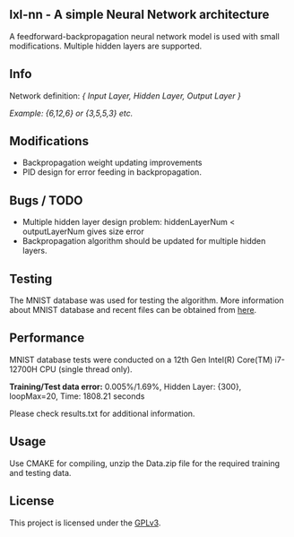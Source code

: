 ## lxl-nn - A simple Neural Network architecture

A feedforward-backpropagation neural network model is used with small modifications.
Multiple hidden layers are supported.

## Info
Network definition: _{ Input Layer, Hidden Layer, Output Layer }_

_Example: {6,12,6} or {3,5,5,3} etc._

## Modifications
* Backpropagation weight updating improvements
* PID design for error feeding in backpropagation.

## Bugs / TODO
* Multiple hidden layer design problem: hiddenLayerNum < outputLayerNum gives size error
* Backpropagation algorithm should be updated for multiple hidden layers.

## Testing
The MNIST database was used for testing the algorithm. 
More information about MNIST database and recent files can be obtained from [here](http://yann.lecun.com/exdb/mnist/).

## Performance
MNIST database tests were conducted on a 12th Gen Intel(R) Core(TM) i7-12700H CPU (single thread only).

**Training/Test data error:** 0.005%/1.69%, Hidden Layer: {300}, loopMax=20, Time: 1808.21 seconds

Please check results.txt for additional information.

## Usage
Use CMAKE for compiling, unzip the Data.zip file for the required training and testing data.

## License
This project is licensed under the [GPLv3](LICENSE).
